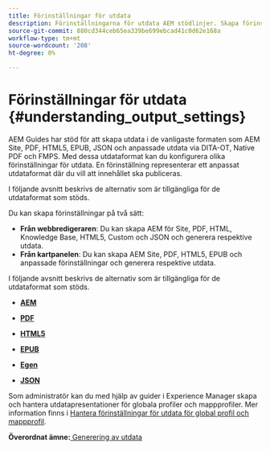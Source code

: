 ```yaml
---
title: Förinställningar för utdata
description: Förinställningarna för utdata AEM stödlinjer. Skapa förinställningar för utdata från webbredigeraren och kartkontrollpanelen för AEM, PDF, HTML 5, EPUB, anpassade format och JSON-format.
source-git-commit: 880cd344ceb65ea339be699ebcad41c0d62e168a
workflow-type: tm+mt
source-wordcount: '208'
ht-degree: 0%

---
```


# Förinställningar för utdata {#understanding_output_settings}

AEM Guides har stöd för att skapa utdata i de vanligaste formaten som AEM Site, PDF, HTML5, EPUB, JSON och anpassade utdata via DITA-OT, Native PDF och FMPS. Med dessa utdataformat kan du konfigurera olika förinställningar för utdata. En förinställning representerar ett anpassat utdataformat där du vill att innehållet ska publiceras.

I följande avsnitt beskrivs de alternativ som är tillgängliga för de utdataformat som stöds.

Du kan skapa förinställningar på två sätt:

- **Från webbredigeraren**: Du kan skapa AEM för Site, PDF, HTML, Knowledge Base, HTML5, Custom och JSON och generera respektive utdata.
- **Från kartpanelen**: Du kan skapa AEM Site, PDF, HTML5, EPUB och anpassade förinställningar och generera respektive utdata.

I följande avsnitt beskrivs de alternativ som är tillgängliga för de utdataformat som stöds.

- **[AEM](generate-output-aem-site.md)**

- **[PDF](generate-output-pdf.md)**

- **[HTML5](generate-output-html5.md)**

- **[EPUB](generate-output-epub.md)**

- **[Egen](generate-output-custom.md)**

- **[JSON](generate-output-json.md)**

Som administratör kan du med hjälp av guider i Experience Manager skapa och hantera utdatapresentationer för globala profiler och mappprofiler. Mer information finns i [Hantera förinställningar för utdata för global profil och mappprofil](./web-editor-manage-output-presets.md).

**Överordnat ämne:**[ Generering av utdata](generate-output.md)
